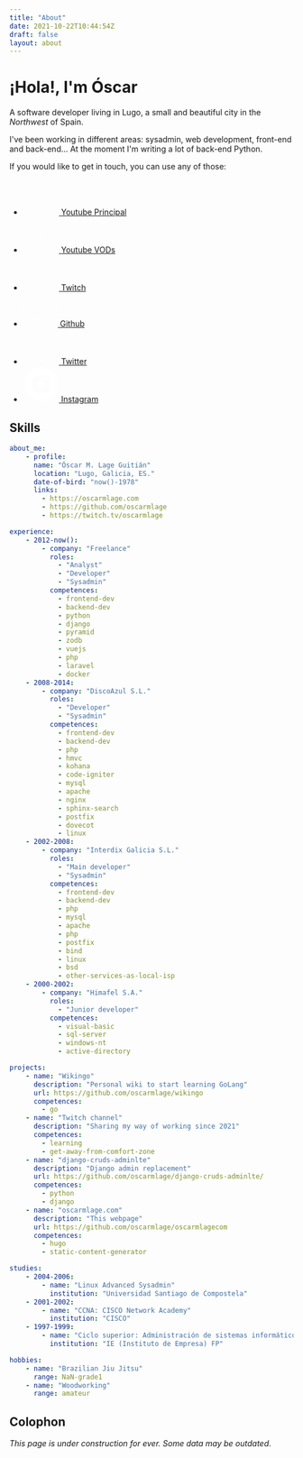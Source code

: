 ```yaml
---
title: "About"
date: 2021-10-22T10:44:54Z
draft: false
layout: about
---
```


# ¡Hola!, I'm Óscar

A software developer living in Lugo, a small and beautiful city in the *Northwest* of Spain.

I've been working in different areas: sysadmin, web development, front-end and back-end... At the moment I'm writing a lot of back-end Python.

If you would like to get in touch, you can use any of those:

 <div class="social">
    <ul>
        <li>
            <a href="https://www.youtube.com/c/oscarmlage">
                <svg width="64" height="64" viewBox="0 0 64 64" fill="none" xmlns="http://www.w3.org/2000/svg">
                    <mask id="path-1-inside-1_1281_6" fill="white"></mask>
                    <path fill-rule="evenodd" clip-rule="evenodd" d="M32 2C15.4315 2 2 15.4315 2 32C2 48.5685 15.4315 62 32 62C48.5685 62 62 48.5685 62 32C62 15.4315 48.5685 2 32 2ZM44.502 21.6867C45.8789 22.0645 46.9633 23.1778 47.3313 24.5915C48 27.1538 48 32.5 48 32.5C48 32.5 48 37.846 47.3313 40.4085C46.9633 41.8222 45.8789 42.9355 44.502 43.3135C42.0067 44 32 44 32 44C32 44 21.9933 44 19.4978 43.3135C18.1209 42.9355 17.0365 41.8222 16.6685 40.4085C16 37.846 16 32.5 16 32.5C16 32.5 16 27.1538 16.6685 24.5915C17.0365 23.1778 18.1209 22.0645 19.4978 21.6867C21.9933 21 32 21 32 21C32 21 42.0067 21 44.502 21.6867Z"/>
                    <path d="M47.3313 24.5915L46.3635 24.8434L46.3637 24.8441L47.3313 24.5915ZM44.502 21.6867L44.2367 22.6508L44.2374 22.651L44.502 21.6867ZM47.3313 40.4085L46.3637 40.156L46.3635 40.1566L47.3313 40.4085ZM44.502 43.3135L44.2373 42.3492L44.2367 42.3493L44.502 43.3135ZM19.4978 43.3135L19.7631 42.3493L19.7626 42.3492L19.4978 43.3135ZM16.6685 40.4085L17.6363 40.1566L17.6362 40.156L16.6685 40.4085ZM16.6685 24.5915L17.6362 24.844L17.6363 24.8434L16.6685 24.5915ZM19.4978 21.6867L19.7624 22.651L19.7631 22.6508L19.4978 21.6867ZM3 32C3 15.9837 15.9837 3 32 3V1C14.8792 1 1 14.8792 1 32H3ZM32 61C15.9837 61 3 48.0163 3 32H1C1 49.1208 14.8792 63 32 63V61ZM61 32C61 48.0163 48.0163 61 32 61V63C49.1208 63 63 49.1208 63 32H61ZM32 3C48.0163 3 61 15.9837 61 32H63C63 14.8792 49.1208 1 32 1V3ZM48.299 24.3396C47.8435 22.5896 46.4982 21.1975 44.7666 20.7223L44.2374 22.651C45.2596 22.9315 46.083 23.7659 46.3635 24.8434L48.299 24.3396ZM48 32.5C49 32.5 49 32.4999 49 32.4998C49 32.4998 49 32.4996 49 32.4995C49 32.4993 49 32.4989 49 32.4985C49 32.4977 49 32.4966 49 32.4951C49 32.4922 49 32.488 49 32.4826C49 32.4717 48.9999 32.4558 48.9998 32.4352C48.9997 32.394 48.9993 32.3338 48.9987 32.2566C48.9973 32.1023 48.9947 31.8799 48.9894 31.6053C48.9788 31.0566 48.9576 30.2976 48.9151 29.4562C48.8317 27.8029 48.6622 25.7312 48.2989 24.339L46.3637 24.8441C46.6691 26.0141 46.8339 27.8967 46.9177 29.557C46.9588 30.3725 46.9794 31.1101 46.9897 31.6439C46.9949 31.9106 46.9975 32.1259 46.9987 32.2739C46.9994 32.3479 46.9997 32.4051 46.9998 32.4434C46.9999 32.4626 47 32.4771 47 32.4866C47 32.4913 47 32.4949 47 32.4971C47 32.4982 47 32.499 47 32.4995C47 32.4998 47 32.4999 47 32.5C47 32.5 47 32.5 47 32.5001C47 32.5 47 32.5 48 32.5ZM48.2989 40.661C48.6622 39.2687 48.8317 37.1971 48.9151 35.5437C48.9576 34.7024 48.9788 33.9433 48.9894 33.3947C48.9947 33.1201 48.9973 32.8977 48.9987 32.7434C48.9993 32.6662 48.9997 32.606 48.9998 32.5648C48.9999 32.5442 49 32.5283 49 32.5174C49 32.512 49 32.5078 49 32.5049C49 32.5034 49 32.5023 49 32.5015C49 32.5011 49 32.5007 49 32.5005C49 32.5004 49 32.5002 49 32.5002C49 32.5001 49 32.5 48 32.5C47 32.5 47 32.5 47 32.4999C47 32.5 47 32.5 47 32.5C47 32.5001 47 32.5002 47 32.5005C47 32.501 47 32.5018 47 32.5029C47 32.5051 47 32.5087 47 32.5134C47 32.5229 46.9999 32.5374 46.9998 32.5566C46.9997 32.5949 46.9994 32.6521 46.9987 32.7261C46.9975 32.8741 46.9949 33.0894 46.9897 33.3561C46.9794 33.8898 46.9588 34.6274 46.9177 35.4429C46.8339 37.1032 46.6691 38.9858 46.3637 40.156L48.2989 40.661ZM44.7667 44.2778C46.4982 43.8025 47.8435 42.4104 48.299 40.6604L46.3635 40.1566C46.0831 41.2341 45.2596 42.0685 44.2373 42.3492L44.7667 44.2778ZM32 44C32 45 32.0001 45 32.0002 45C32.0003 45 32.0004 45 32.0006 45C32.0009 45 32.0014 45 32.0021 45C32.0034 45 32.0053 45 32.0078 45C32.0128 45 32.0202 45 32.0299 45C32.0493 45 32.0779 44.9999 32.1153 44.9998C32.19 44.9997 32.2995 44.9993 32.4397 44.9986C32.7199 44.9973 33.1226 44.9946 33.6135 44.9892C34.5949 44.9784 35.9305 44.9569 37.3458 44.9137C38.7594 44.8706 40.2606 44.8057 41.5706 44.7076C42.8518 44.6116 44.0371 44.4786 44.7673 44.2777L44.2367 42.3493C43.7192 42.4917 42.718 42.6161 41.4212 42.7132C40.1531 42.8082 38.6848 42.872 37.2848 42.9147C35.8864 42.9573 34.5645 42.9787 33.5916 42.9893C33.1053 42.9947 32.7068 42.9973 32.43 42.9987C32.2917 42.9993 32.1838 42.9997 32.1107 42.9998C32.0742 42.9999 32.0463 43 32.0277 43C32.0184 43 32.0114 43 32.0067 43C32.0044 43 32.0027 43 32.0016 43C32.001 43 32.0006 43 32.0003 43C32.0002 43 32.0001 43 32 43C32 43 32 43 32 44ZM19.2326 44.2777C19.9628 44.4786 21.1481 44.6116 22.4294 44.7076C23.7394 44.8057 25.2406 44.8706 26.6542 44.9137C28.0695 44.9569 29.4051 44.9784 30.3865 44.9892C30.8774 44.9946 31.2801 44.9973 31.5603 44.9986C31.7005 44.9993 31.81 44.9997 31.8847 44.9998C31.9221 44.9999 31.9507 45 31.9701 45C31.9798 45 31.9872 45 31.9922 45C31.9947 45 31.9966 45 31.9979 45C31.9986 45 31.9991 45 31.9994 45C31.9996 45 31.9997 45 31.9998 45C31.9999 45 32 45 32 44C32 43 32 43 32 43C31.9999 43 31.9998 43 31.9997 43C31.9994 43 31.999 43 31.9984 43C31.9973 43 31.9956 43 31.9933 43C31.9886 43 31.9816 43 31.9723 43C31.9537 43 31.9258 42.9999 31.8893 42.9998C31.8162 42.9997 31.7083 42.9993 31.57 42.9987C31.2932 42.9973 30.8947 42.9947 30.4084 42.9893C29.4355 42.9787 28.1136 42.9573 26.7152 42.9147C25.3152 42.872 23.8468 42.8082 22.5787 42.7132C21.2819 42.6161 20.2806 42.4917 19.7631 42.3493L19.2326 44.2777ZM15.7008 40.6604C16.1563 42.4104 17.5016 43.8025 19.2331 44.2778L19.7626 42.3492C18.7402 42.0685 17.9168 41.2341 17.6363 40.1566L15.7008 40.6604ZM16 32.5C15 32.5 15 32.5001 15 32.5002C15 32.5002 15 32.5004 15 32.5005C15 32.5007 15 32.5011 15 32.5015C15 32.5023 15 32.5034 15 32.5049C15 32.5078 15 32.512 15 32.5174C15 32.5283 15.0001 32.5442 15.0002 32.5648C15.0003 32.606 15.0007 32.6662 15.0013 32.7434C15.0027 32.8977 15.0053 33.1201 15.0106 33.3947C15.0212 33.9433 15.0424 34.7024 15.0848 35.5437C15.1682 37.197 15.3377 39.2687 15.7009 40.6609L17.6362 40.156C17.3309 38.9858 17.166 37.1032 17.0823 35.4429C17.0412 34.6274 17.0206 33.8898 17.0103 33.3561C17.0051 33.0894 17.0025 32.8741 17.0013 32.7261C17.0006 32.6521 17.0003 32.5949 17.0002 32.5566C17.0001 32.5374 17 32.5229 17 32.5134C17 32.5087 17 32.5051 17 32.5029C17 32.5018 17 32.501 17 32.5005C17 32.5002 17 32.5001 17 32.5C17 32.5 17 32.5 17 32.4999C17 32.5 17 32.5 16 32.5ZM15.7009 24.3391C15.3377 25.7312 15.1682 27.8029 15.0848 29.4562C15.0424 30.2976 15.0212 31.0566 15.0106 31.6053C15.0053 31.8799 15.0027 32.1023 15.0013 32.2566C15.0007 32.3338 15.0003 32.394 15.0002 32.4352C15.0001 32.4558 15 32.4717 15 32.4826C15 32.488 15 32.4922 15 32.4951C15 32.4966 15 32.4977 15 32.4985C15 32.4989 15 32.4993 15 32.4995C15 32.4996 15 32.4998 15 32.4998C15 32.4999 15 32.5 16 32.5C17 32.5 17 32.5 17 32.5001C17 32.5 17 32.5 17 32.5C17 32.4999 17 32.4998 17 32.4995C17 32.499 17 32.4982 17 32.4971C17 32.4949 17 32.4913 17 32.4866C17 32.4771 17.0001 32.4626 17.0002 32.4434C17.0003 32.4051 17.0006 32.3479 17.0013 32.2739C17.0025 32.1259 17.0051 31.9106 17.0103 31.6439C17.0206 31.1101 17.0412 30.3725 17.0823 29.557C17.166 27.8967 17.3309 26.0141 17.6362 24.844L15.7009 24.3391ZM19.2332 20.7223C17.5016 21.1975 16.1563 22.5896 15.7008 24.3396L17.6363 24.8434C17.9168 23.7659 18.7402 22.9315 19.7624 22.651L19.2332 20.7223ZM32 21C32 20 31.9999 20 31.9998 20C31.9997 20 31.9996 20 31.9994 20C31.9991 20 31.9986 20 31.9979 20C31.9966 20 31.9947 20 31.9922 20C31.9872 20 31.9798 20 31.9701 20C31.9507 20 31.9221 20.0001 31.8847 20.0002C31.81 20.0003 31.7005 20.0007 31.5603 20.0014C31.2801 20.0027 30.8774 20.0054 30.3865 20.0108C29.4051 20.0216 28.0695 20.0431 26.6542 20.0863C25.2406 20.1294 23.7394 20.1943 22.4294 20.2925C21.1481 20.3885 19.9627 20.5216 19.2325 20.7225L19.7631 22.6508C20.2806 22.5084 21.2819 22.384 22.5788 22.2869C23.8469 22.1919 25.3152 22.1281 26.7152 22.0854C28.1136 22.0427 29.4355 22.0214 30.4084 22.0107C30.8947 22.0053 31.2932 22.0027 31.57 22.0013C31.7083 22.0007 31.8162 22.0003 31.8893 22.0002C31.9258 22.0001 31.9537 22 31.9723 22C31.9816 22 31.9886 22 31.9933 22C31.9956 22 31.9973 22 31.9984 22C31.999 22 31.9994 22 31.9997 22C31.9998 22 31.9999 22 32 22C32 22 32 22 32 21ZM44.7673 20.7225C44.0372 20.5216 42.8518 20.3885 41.5706 20.2925C40.2606 20.1943 38.7594 20.1294 37.3458 20.0863C35.9305 20.0431 34.5949 20.0216 33.6135 20.0108C33.1226 20.0054 32.7199 20.0027 32.4397 20.0014C32.2995 20.0007 32.19 20.0003 32.1153 20.0002C32.0779 20.0001 32.0493 20 32.0299 20C32.0202 20 32.0128 20 32.0078 20C32.0053 20 32.0034 20 32.0021 20C32.0014 20 32.0009 20 32.0006 20C32.0004 20 32.0003 20 32.0002 20C32.0001 20 32 20 32 21C32 22 32 22 32 22C32.0001 22 32.0002 22 32.0003 22C32.0006 22 32.001 22 32.0016 22C32.0027 22 32.0044 22 32.0067 22C32.0114 22 32.0184 22 32.0277 22C32.0463 22 32.0742 22.0001 32.1107 22.0002C32.1838 22.0003 32.2917 22.0007 32.43 22.0013C32.7068 22.0027 33.1053 22.0053 33.5916 22.0107C34.5645 22.0214 35.8864 22.0427 37.2848 22.0854C38.6848 22.1281 40.1531 22.1919 41.4212 22.2869C42.718 22.384 43.7192 22.5084 44.2367 22.6508L44.7673 20.7225Z" fill="white" mask="url(#path-1-inside-1_1281_6)"/>
                    <path d="M36.0566 33.0002L29.5 37.0979V28.9021L36.0566 33.0002Z" stroke="white"/>
                </svg>
                <span>Youtube Principal</span>
            </a>
        </li>
        <li>
            <a href="https://www.youtube.com/channel/UCXOWqIc9Qh8nEBoxBVNnjyQ">
                <svg width="64" height="64" viewBox="0 0 64 64" fill="none" xmlns="http://www.w3.org/2000/svg">
                    <mask id="path-1-inside-1_1281_6" fill="white"></mask>
                    <path fill-rule="evenodd" clip-rule="evenodd" d="M32 2C15.4315 2 2 15.4315 2 32C2 48.5685 15.4315 62 32 62C48.5685 62 62 48.5685 62 32C62 15.4315 48.5685 2 32 2ZM44.502 21.6867C45.8789 22.0645 46.9633 23.1778 47.3313 24.5915C48 27.1538 48 32.5 48 32.5C48 32.5 48 37.846 47.3313 40.4085C46.9633 41.8222 45.8789 42.9355 44.502 43.3135C42.0067 44 32 44 32 44C32 44 21.9933 44 19.4978 43.3135C18.1209 42.9355 17.0365 41.8222 16.6685 40.4085C16 37.846 16 32.5 16 32.5C16 32.5 16 27.1538 16.6685 24.5915C17.0365 23.1778 18.1209 22.0645 19.4978 21.6867C21.9933 21 32 21 32 21C32 21 42.0067 21 44.502 21.6867Z"/>
                    <path d="M47.3313 24.5915L46.3635 24.8434L46.3637 24.8441L47.3313 24.5915ZM44.502 21.6867L44.2367 22.6508L44.2374 22.651L44.502 21.6867ZM47.3313 40.4085L46.3637 40.156L46.3635 40.1566L47.3313 40.4085ZM44.502 43.3135L44.2373 42.3492L44.2367 42.3493L44.502 43.3135ZM19.4978 43.3135L19.7631 42.3493L19.7626 42.3492L19.4978 43.3135ZM16.6685 40.4085L17.6363 40.1566L17.6362 40.156L16.6685 40.4085ZM16.6685 24.5915L17.6362 24.844L17.6363 24.8434L16.6685 24.5915ZM19.4978 21.6867L19.7624 22.651L19.7631 22.6508L19.4978 21.6867ZM3 32C3 15.9837 15.9837 3 32 3V1C14.8792 1 1 14.8792 1 32H3ZM32 61C15.9837 61 3 48.0163 3 32H1C1 49.1208 14.8792 63 32 63V61ZM61 32C61 48.0163 48.0163 61 32 61V63C49.1208 63 63 49.1208 63 32H61ZM32 3C48.0163 3 61 15.9837 61 32H63C63 14.8792 49.1208 1 32 1V3ZM48.299 24.3396C47.8435 22.5896 46.4982 21.1975 44.7666 20.7223L44.2374 22.651C45.2596 22.9315 46.083 23.7659 46.3635 24.8434L48.299 24.3396ZM48 32.5C49 32.5 49 32.4999 49 32.4998C49 32.4998 49 32.4996 49 32.4995C49 32.4993 49 32.4989 49 32.4985C49 32.4977 49 32.4966 49 32.4951C49 32.4922 49 32.488 49 32.4826C49 32.4717 48.9999 32.4558 48.9998 32.4352C48.9997 32.394 48.9993 32.3338 48.9987 32.2566C48.9973 32.1023 48.9947 31.8799 48.9894 31.6053C48.9788 31.0566 48.9576 30.2976 48.9151 29.4562C48.8317 27.8029 48.6622 25.7312 48.2989 24.339L46.3637 24.8441C46.6691 26.0141 46.8339 27.8967 46.9177 29.557C46.9588 30.3725 46.9794 31.1101 46.9897 31.6439C46.9949 31.9106 46.9975 32.1259 46.9987 32.2739C46.9994 32.3479 46.9997 32.4051 46.9998 32.4434C46.9999 32.4626 47 32.4771 47 32.4866C47 32.4913 47 32.4949 47 32.4971C47 32.4982 47 32.499 47 32.4995C47 32.4998 47 32.4999 47 32.5C47 32.5 47 32.5 47 32.5001C47 32.5 47 32.5 48 32.5ZM48.2989 40.661C48.6622 39.2687 48.8317 37.1971 48.9151 35.5437C48.9576 34.7024 48.9788 33.9433 48.9894 33.3947C48.9947 33.1201 48.9973 32.8977 48.9987 32.7434C48.9993 32.6662 48.9997 32.606 48.9998 32.5648C48.9999 32.5442 49 32.5283 49 32.5174C49 32.512 49 32.5078 49 32.5049C49 32.5034 49 32.5023 49 32.5015C49 32.5011 49 32.5007 49 32.5005C49 32.5004 49 32.5002 49 32.5002C49 32.5001 49 32.5 48 32.5C47 32.5 47 32.5 47 32.4999C47 32.5 47 32.5 47 32.5C47 32.5001 47 32.5002 47 32.5005C47 32.501 47 32.5018 47 32.5029C47 32.5051 47 32.5087 47 32.5134C47 32.5229 46.9999 32.5374 46.9998 32.5566C46.9997 32.5949 46.9994 32.6521 46.9987 32.7261C46.9975 32.8741 46.9949 33.0894 46.9897 33.3561C46.9794 33.8898 46.9588 34.6274 46.9177 35.4429C46.8339 37.1032 46.6691 38.9858 46.3637 40.156L48.2989 40.661ZM44.7667 44.2778C46.4982 43.8025 47.8435 42.4104 48.299 40.6604L46.3635 40.1566C46.0831 41.2341 45.2596 42.0685 44.2373 42.3492L44.7667 44.2778ZM32 44C32 45 32.0001 45 32.0002 45C32.0003 45 32.0004 45 32.0006 45C32.0009 45 32.0014 45 32.0021 45C32.0034 45 32.0053 45 32.0078 45C32.0128 45 32.0202 45 32.0299 45C32.0493 45 32.0779 44.9999 32.1153 44.9998C32.19 44.9997 32.2995 44.9993 32.4397 44.9986C32.7199 44.9973 33.1226 44.9946 33.6135 44.9892C34.5949 44.9784 35.9305 44.9569 37.3458 44.9137C38.7594 44.8706 40.2606 44.8057 41.5706 44.7076C42.8518 44.6116 44.0371 44.4786 44.7673 44.2777L44.2367 42.3493C43.7192 42.4917 42.718 42.6161 41.4212 42.7132C40.1531 42.8082 38.6848 42.872 37.2848 42.9147C35.8864 42.9573 34.5645 42.9787 33.5916 42.9893C33.1053 42.9947 32.7068 42.9973 32.43 42.9987C32.2917 42.9993 32.1838 42.9997 32.1107 42.9998C32.0742 42.9999 32.0463 43 32.0277 43C32.0184 43 32.0114 43 32.0067 43C32.0044 43 32.0027 43 32.0016 43C32.001 43 32.0006 43 32.0003 43C32.0002 43 32.0001 43 32 43C32 43 32 43 32 44ZM19.2326 44.2777C19.9628 44.4786 21.1481 44.6116 22.4294 44.7076C23.7394 44.8057 25.2406 44.8706 26.6542 44.9137C28.0695 44.9569 29.4051 44.9784 30.3865 44.9892C30.8774 44.9946 31.2801 44.9973 31.5603 44.9986C31.7005 44.9993 31.81 44.9997 31.8847 44.9998C31.9221 44.9999 31.9507 45 31.9701 45C31.9798 45 31.9872 45 31.9922 45C31.9947 45 31.9966 45 31.9979 45C31.9986 45 31.9991 45 31.9994 45C31.9996 45 31.9997 45 31.9998 45C31.9999 45 32 45 32 44C32 43 32 43 32 43C31.9999 43 31.9998 43 31.9997 43C31.9994 43 31.999 43 31.9984 43C31.9973 43 31.9956 43 31.9933 43C31.9886 43 31.9816 43 31.9723 43C31.9537 43 31.9258 42.9999 31.8893 42.9998C31.8162 42.9997 31.7083 42.9993 31.57 42.9987C31.2932 42.9973 30.8947 42.9947 30.4084 42.9893C29.4355 42.9787 28.1136 42.9573 26.7152 42.9147C25.3152 42.872 23.8468 42.8082 22.5787 42.7132C21.2819 42.6161 20.2806 42.4917 19.7631 42.3493L19.2326 44.2777ZM15.7008 40.6604C16.1563 42.4104 17.5016 43.8025 19.2331 44.2778L19.7626 42.3492C18.7402 42.0685 17.9168 41.2341 17.6363 40.1566L15.7008 40.6604ZM16 32.5C15 32.5 15 32.5001 15 32.5002C15 32.5002 15 32.5004 15 32.5005C15 32.5007 15 32.5011 15 32.5015C15 32.5023 15 32.5034 15 32.5049C15 32.5078 15 32.512 15 32.5174C15 32.5283 15.0001 32.5442 15.0002 32.5648C15.0003 32.606 15.0007 32.6662 15.0013 32.7434C15.0027 32.8977 15.0053 33.1201 15.0106 33.3947C15.0212 33.9433 15.0424 34.7024 15.0848 35.5437C15.1682 37.197 15.3377 39.2687 15.7009 40.6609L17.6362 40.156C17.3309 38.9858 17.166 37.1032 17.0823 35.4429C17.0412 34.6274 17.0206 33.8898 17.0103 33.3561C17.0051 33.0894 17.0025 32.8741 17.0013 32.7261C17.0006 32.6521 17.0003 32.5949 17.0002 32.5566C17.0001 32.5374 17 32.5229 17 32.5134C17 32.5087 17 32.5051 17 32.5029C17 32.5018 17 32.501 17 32.5005C17 32.5002 17 32.5001 17 32.5C17 32.5 17 32.5 17 32.4999C17 32.5 17 32.5 16 32.5ZM15.7009 24.3391C15.3377 25.7312 15.1682 27.8029 15.0848 29.4562C15.0424 30.2976 15.0212 31.0566 15.0106 31.6053C15.0053 31.8799 15.0027 32.1023 15.0013 32.2566C15.0007 32.3338 15.0003 32.394 15.0002 32.4352C15.0001 32.4558 15 32.4717 15 32.4826C15 32.488 15 32.4922 15 32.4951C15 32.4966 15 32.4977 15 32.4985C15 32.4989 15 32.4993 15 32.4995C15 32.4996 15 32.4998 15 32.4998C15 32.4999 15 32.5 16 32.5C17 32.5 17 32.5 17 32.5001C17 32.5 17 32.5 17 32.5C17 32.4999 17 32.4998 17 32.4995C17 32.499 17 32.4982 17 32.4971C17 32.4949 17 32.4913 17 32.4866C17 32.4771 17.0001 32.4626 17.0002 32.4434C17.0003 32.4051 17.0006 32.3479 17.0013 32.2739C17.0025 32.1259 17.0051 31.9106 17.0103 31.6439C17.0206 31.1101 17.0412 30.3725 17.0823 29.557C17.166 27.8967 17.3309 26.0141 17.6362 24.844L15.7009 24.3391ZM19.2332 20.7223C17.5016 21.1975 16.1563 22.5896 15.7008 24.3396L17.6363 24.8434C17.9168 23.7659 18.7402 22.9315 19.7624 22.651L19.2332 20.7223ZM32 21C32 20 31.9999 20 31.9998 20C31.9997 20 31.9996 20 31.9994 20C31.9991 20 31.9986 20 31.9979 20C31.9966 20 31.9947 20 31.9922 20C31.9872 20 31.9798 20 31.9701 20C31.9507 20 31.9221 20.0001 31.8847 20.0002C31.81 20.0003 31.7005 20.0007 31.5603 20.0014C31.2801 20.0027 30.8774 20.0054 30.3865 20.0108C29.4051 20.0216 28.0695 20.0431 26.6542 20.0863C25.2406 20.1294 23.7394 20.1943 22.4294 20.2925C21.1481 20.3885 19.9627 20.5216 19.2325 20.7225L19.7631 22.6508C20.2806 22.5084 21.2819 22.384 22.5788 22.2869C23.8469 22.1919 25.3152 22.1281 26.7152 22.0854C28.1136 22.0427 29.4355 22.0214 30.4084 22.0107C30.8947 22.0053 31.2932 22.0027 31.57 22.0013C31.7083 22.0007 31.8162 22.0003 31.8893 22.0002C31.9258 22.0001 31.9537 22 31.9723 22C31.9816 22 31.9886 22 31.9933 22C31.9956 22 31.9973 22 31.9984 22C31.999 22 31.9994 22 31.9997 22C31.9998 22 31.9999 22 32 22C32 22 32 22 32 21ZM44.7673 20.7225C44.0372 20.5216 42.8518 20.3885 41.5706 20.2925C40.2606 20.1943 38.7594 20.1294 37.3458 20.0863C35.9305 20.0431 34.5949 20.0216 33.6135 20.0108C33.1226 20.0054 32.7199 20.0027 32.4397 20.0014C32.2995 20.0007 32.19 20.0003 32.1153 20.0002C32.0779 20.0001 32.0493 20 32.0299 20C32.0202 20 32.0128 20 32.0078 20C32.0053 20 32.0034 20 32.0021 20C32.0014 20 32.0009 20 32.0006 20C32.0004 20 32.0003 20 32.0002 20C32.0001 20 32 20 32 21C32 22 32 22 32 22C32.0001 22 32.0002 22 32.0003 22C32.0006 22 32.001 22 32.0016 22C32.0027 22 32.0044 22 32.0067 22C32.0114 22 32.0184 22 32.0277 22C32.0463 22 32.0742 22.0001 32.1107 22.0002C32.1838 22.0003 32.2917 22.0007 32.43 22.0013C32.7068 22.0027 33.1053 22.0053 33.5916 22.0107C34.5645 22.0214 35.8864 22.0427 37.2848 22.0854C38.6848 22.1281 40.1531 22.1919 41.4212 22.2869C42.718 22.384 43.7192 22.5084 44.2367 22.6508L44.7673 20.7225Z" fill="white" mask="url(#path-1-inside-1_1281_6)"/>
                    <path d="M36.0566 33.0002L29.5 37.0979V28.9021L36.0566 33.0002Z" stroke="white"/>
                </svg>
                <span>Youtube VODs</span>
            </a>
        </li>
        <li>
            <a href="https://twitch.tv/oscarmlage">
                <svg width="64" height="64" viewBox="0 0 64 64" fill="none" xmlns="http://www.w3.org/2000/svg">
                    <mask id="path-1-inside-1_1284_31" fill="white"></mask>
                    <path fill-rule="evenodd" clip-rule="evenodd" d="M62 32C62 48.5685 48.5685 62 32 62C15.4315 62 2 48.5685 2 32C2 15.4315 15.4315 2 32 2C48.5685 2 62 15.4315 62 32ZM15.0661 22.261L17.4139 16H49.4939V37.9147L40.1032 47.302H33.0616L28.3685 52H23.6707V47.302H15.0661V22.261Z"/>
                    <path d="M17.4139 16V15H16.7209L16.4776 15.6489L17.4139 16ZM15.0661 22.261L14.1298 21.9099L14.0661 22.0797V22.261H15.0661ZM49.4939 16H50.4939V15H49.4939V16ZM49.4939 37.9147L50.2009 38.6219L50.4939 38.329V37.9147H49.4939ZM40.1032 47.302V48.302H40.5173L40.8102 48.0093L40.1032 47.302ZM33.0616 47.302V46.302H32.6471L32.3541 46.5953L33.0616 47.302ZM28.3685 52V53H28.783L29.076 52.7068L28.3685 52ZM23.6707 52H22.6707V53H23.6707V52ZM23.6707 47.302H24.6707V46.302H23.6707V47.302ZM15.0661 47.302H14.0661V48.302H15.0661V47.302ZM32 63C49.1208 63 63 49.1208 63 32H61C61 48.0163 48.0163 61 32 61V63ZM1 32C1 49.1208 14.8792 63 32 63V61C15.9837 61 3 48.0163 3 32H1ZM32 1C14.8792 1 1 14.8792 1 32H3C3 15.9837 15.9837 3 32 3V1ZM63 32C63 14.8792 49.1208 1 32 1V3C48.0163 3 61 15.9837 61 32H63ZM16.4776 15.6489L14.1298 21.9099L16.0025 22.6121L18.3503 16.3511L16.4776 15.6489ZM49.4939 15H17.4139V17H49.4939V15ZM50.4939 37.9147V16H48.4939V37.9147H50.4939ZM40.8102 48.0093L50.2009 38.6219L48.7869 37.2074L39.3962 46.5948L40.8102 48.0093ZM33.0616 48.302H40.1032V46.302H33.0616V48.302ZM29.076 52.7068L33.7691 48.0088L32.3541 46.5953L27.661 51.2933L29.076 52.7068ZM23.6707 53H28.3685V51H23.6707V53ZM22.6707 47.302V52H24.6707V47.302H22.6707ZM15.0661 48.302H23.6707V46.302H15.0661V48.302ZM14.0661 22.261V47.302H16.0661V22.261H14.0661Z" fill="white" mask="url(#path-1-inside-1_1284_31)"/>
                    <mask id="path-3-inside-2_1284_31" fill="white"></mask>
                    <path fill-rule="evenodd" clip-rule="evenodd" d="M20.5417 19.1285H46.3645V36.3463L40.8858 41.8253H32.2799L27.5881 46.5169V41.8253H20.5417V19.1285ZM29.1498 34.7831H32.2799V25.3929H29.1498V34.7831ZM40.8858 34.7831H37.7563V25.3929H40.8858V34.7831Z"/>
                    <path d="M46.3645 19.1285H47.3645V18.1285H46.3645V19.1285ZM20.5417 19.1285V18.1285H19.5417V19.1285H20.5417ZM46.3645 36.3463L47.0717 37.0533L47.3645 36.7605V36.3463H46.3645ZM40.8858 41.8253V42.8253H41.3001L41.593 42.5324L40.8858 41.8253ZM32.2799 41.8253V40.8253H31.8657L31.5728 41.1182L32.2799 41.8253ZM27.5881 46.5169H26.5881V48.931L28.2952 47.224L27.5881 46.5169ZM27.5881 41.8253H28.5881V40.8253H27.5881V41.8253ZM20.5417 41.8253H19.5417V42.8253H20.5417V41.8253ZM32.2799 34.7831V35.7831H33.2799V34.7831H32.2799ZM29.1498 34.7831H28.1498V35.7831H29.1498V34.7831ZM32.2799 25.3929H33.2799V24.3929H32.2799V25.3929ZM29.1498 25.3929V24.3929H28.1498V25.3929H29.1498ZM37.7563 34.7831H36.7563V35.7831H37.7563V34.7831ZM40.8858 34.7831V35.7831H41.8858V34.7831H40.8858ZM37.7563 25.3929V24.3929H36.7563V25.3929H37.7563ZM40.8858 25.3929H41.8858V24.3929H40.8858V25.3929ZM46.3645 18.1285H20.5417V20.1285H46.3645V18.1285ZM47.3645 36.3463V19.1285H45.3645V36.3463H47.3645ZM41.593 42.5324L47.0717 37.0533L45.6574 35.6392L40.1787 41.1183L41.593 42.5324ZM32.2799 42.8253H40.8858V40.8253H32.2799V42.8253ZM28.2952 47.224L32.987 42.5325L31.5728 41.1182L26.8811 45.8097L28.2952 47.224ZM26.5881 41.8253V46.5169H28.5881V41.8253H26.5881ZM20.5417 42.8253H27.5881V40.8253H20.5417V42.8253ZM19.5417 19.1285V41.8253H21.5417V19.1285H19.5417ZM32.2799 33.7831H29.1498V35.7831H32.2799V33.7831ZM31.2799 25.3929V34.7831H33.2799V25.3929H31.2799ZM29.1498 26.3929H32.2799V24.3929H29.1498V26.3929ZM30.1498 34.7831V25.3929H28.1498V34.7831H30.1498ZM37.7563 35.7831H40.8858V33.7831H37.7563V35.7831ZM36.7563 25.3929V34.7831H38.7563V25.3929H36.7563ZM40.8858 24.3929H37.7563V26.3929H40.8858V24.3929ZM41.8858 34.7831V25.3929H39.8858V34.7831H41.8858Z" fill="white" mask="url(#path-3-inside-2_1284_31)"/>
                </svg>
                <span>Twitch</span>
            </a>
        </li>
        <li>
            <a href="https://github.com/oscarmlage">
                <svg width="62" height="61" viewBox="0 0 62 61" fill="none" xmlns="http://www.w3.org/2000/svg">
                    <path d="M31.0541 1.22119C14.5184 1.22119 1.10962 14.6288 1.10962 31.1693C1.10962 44.4014 9.68962 55.6274 21.5875 59.5874C23.084 59.8646 23.6334 58.9377 23.6334 58.1467C23.6334 57.4326 23.6057 55.0734 23.5928 52.5709C15.2622 54.3826 13.5043 49.0374 13.5043 49.0374C12.1422 45.5757 10.1795 44.6553 10.1795 44.6553C7.46268 42.7965 10.3843 42.8347 10.3843 42.8347C13.3913 43.0455 14.9746 45.9209 14.9746 45.9209C17.6453 50.4994 21.9797 49.1757 23.6885 48.4105C23.9572 46.4754 24.7333 45.1532 25.5896 44.4058C18.9385 43.6485 11.9468 41.0806 11.9468 29.6051C11.9468 26.3354 13.1166 23.6638 15.0321 21.5665C14.7212 20.8117 13.6962 17.7661 15.3222 13.6409C15.3222 13.6409 17.8367 12.836 23.559 16.7108C25.9476 16.0472 28.5093 15.7144 31.0541 15.703C33.5989 15.7144 36.1625 16.0472 38.5556 16.7108C44.2709 12.836 46.782 13.6409 46.782 13.6409C48.4119 17.7661 47.3865 20.8117 47.0756 21.5665C48.9956 23.6638 50.1574 26.3354 50.1574 29.6051C50.1574 41.1078 43.1523 43.6406 36.4843 44.382C37.5584 45.3114 38.5154 47.134 38.5154 49.9281C38.5154 53.9347 38.4807 57.1598 38.4807 58.1467C38.4807 58.9437 39.0197 59.8775 40.5376 59.5834C52.429 55.6189 60.9981 44.3969 60.9981 31.1693C60.9981 14.6288 47.5913 1.22119 31.0541 1.22119" stroke="white"/>
                    <path d="M12.4511 44.2203C12.3852 44.3696 12.1511 44.4137 11.9379 44.3116C11.7207 44.2139 11.5987 44.011 11.6691 43.8618C11.7336 43.7085 11.9681 43.6664 12.1848 43.768C12.4025 43.8662 12.5265 44.071 12.4511 44.2203" stroke="white"/>
                    <path d="M13.664 45.5733C13.5212 45.7057 13.242 45.6442 13.0526 45.4349C12.8567 45.2261 12.82 44.9469 12.9648 44.8125C13.1121 44.6801 13.3828 44.7421 13.5792 44.9509C13.7751 45.1621 13.8132 45.4394 13.664 45.5733" stroke="white"/>
                    <path d="M14.8446 47.2981C14.6611 47.4256 14.3611 47.306 14.1757 47.0397C13.9922 46.7734 13.9922 46.454 14.1797 46.3261C14.3656 46.1981 14.6611 46.3132 14.8491 46.5775C15.032 46.8478 15.032 47.1677 14.8446 47.2981" stroke="white"/>
                    <path d="M16.4622 48.9645C16.2981 49.1455 15.9485 49.0969 15.6926 48.8499C15.4308 48.6084 15.3579 48.2657 15.5225 48.0847C15.6886 47.9032 16.0402 47.9542 16.2981 48.1992C16.5579 48.4403 16.6372 48.7854 16.4622 48.9645" stroke="white"/>
                    <path d="M18.6935 49.932C18.6211 50.1666 18.2844 50.2732 17.9452 50.1735C17.6065 50.0709 17.3849 49.7961 17.4533 49.5591C17.5237 49.323 17.8619 49.2119 18.2036 49.3185C18.5418 49.4207 18.7639 49.6935 18.6935 49.932" stroke="white"/>
                    <path d="M21.1442 50.1115C21.1526 50.3585 20.865 50.5633 20.509 50.5673C20.151 50.5757 19.8614 50.3759 19.8574 50.1329C19.8574 49.8834 20.1386 49.6806 20.4966 49.6746C20.8526 49.6677 21.1442 49.866 21.1442 50.1115" stroke="white"/>
                    <path d="M23.4247 49.7232C23.4673 49.9643 23.2199 50.2117 22.8663 50.2772C22.5187 50.3412 22.1969 50.1924 22.1528 49.9533C22.1096 49.7064 22.3615 49.4589 22.7086 49.3949C23.0627 49.3334 23.3795 49.4782 23.4247 49.7232" stroke="white"/>
                </svg>
                <span>Github</span>
            </a>
        </li>
        <li>
            <a href="https://twitter.com/oscarmlage">
                <svg width="64" height="64" viewBox="0 0 64 64" fill="none" xmlns="http://www.w3.org/2000/svg">
                    <mask id="path-1-inside-1_1283_23" fill="white"></mask>
                    <path fill-rule="evenodd" clip-rule="evenodd" d="M32 2C15.4315 2 2 15.4315 2 32C2 48.5685 15.4315 62 32 62C48.5685 62 62 48.5685 62 32C62 15.4315 48.5685 2 32 2ZM31.1645 27.4224L31.1015 26.3844C30.9126 23.6939 32.5704 21.2364 35.1935 20.2831C36.1587 19.9441 37.7955 19.9017 38.8657 20.1983C39.2854 20.3255 40.0828 20.7492 40.6494 21.1305L41.6776 21.8296L42.8108 21.4694C43.4403 21.2788 44.2797 20.961 44.6574 20.7492C45.0141 20.5585 45.3289 20.4526 45.3289 20.5161C45.3289 20.8763 44.5525 22.105 43.902 22.7829C43.0206 23.7362 43.2724 23.821 45.0561 23.1854C46.1263 22.8253 46.1473 22.8253 45.9375 23.2278C45.8116 23.4397 45.161 24.1811 44.4686 24.8591C43.2934 26.0242 43.2305 26.1513 43.2305 27.1259C43.2305 28.63 42.517 31.7654 41.8035 33.4814C40.4815 36.7015 37.6486 40.0275 34.8157 41.7012C30.8287 44.0527 25.5197 44.6459 21.05 43.2689C19.5601 42.8028 17 41.6164 17 41.4046C17 41.341 17.7764 41.2563 18.7207 41.2351C20.6933 41.1927 22.6658 40.6419 24.3445 39.6674L25.4777 38.9895L24.1767 38.5446C22.33 37.909 20.6723 36.4473 20.2526 35.0702C20.1267 34.6254 20.1686 34.6042 21.3438 34.6042L22.5609 34.583L21.5326 34.0957C20.3155 33.4814 19.2034 32.4433 18.6578 31.384C18.2591 30.6214 17.7554 28.6935 17.9023 28.5452C17.9443 28.4817 18.385 28.6088 18.8886 28.7783C20.3365 29.3079 20.5254 29.1808 19.686 28.291C18.1122 26.681 17.6295 24.2871 18.385 22.0203L18.7417 21.0034L20.1267 22.3804C22.9596 25.1556 26.2961 26.8081 30.1152 27.2953L31.1645 27.4224Z"/>
                    <path d="M31.1015 26.3844L32.0997 26.3238L32.099 26.3144L31.1015 26.3844ZM31.1645 27.4224L31.0442 28.4152L32.2352 28.5595L32.1626 27.3619L31.1645 27.4224ZM35.1935 20.2831L34.8621 19.3395L34.8519 19.3432L35.1935 20.2831ZM38.8657 20.1983L39.1556 19.2413L39.1442 19.2378L39.1328 19.2347L38.8657 20.1983ZM40.6494 21.1305L41.2117 20.3035L41.2078 20.3009L40.6494 21.1305ZM41.6776 21.8296L41.1154 22.6566L41.5173 22.9298L41.9805 22.7826L41.6776 21.8296ZM42.8108 21.4694L42.5209 20.5123L42.5079 20.5164L42.8108 21.4694ZM44.6574 20.7492L44.186 19.8672L44.1771 19.872L44.1682 19.877L44.6574 20.7492ZM43.902 22.7829L43.1804 22.0905L43.174 22.0973L43.1677 22.1041L43.902 22.7829ZM45.0561 23.1854L44.7372 22.2377L44.7288 22.2405L44.7205 22.2434L45.0561 23.1854ZM45.9375 23.2278L46.7971 23.7387L46.8113 23.7148L46.8242 23.6901L45.9375 23.2278ZM44.4686 24.8591L43.769 24.1445L43.7645 24.1489L44.4686 24.8591ZM41.8035 33.4814L40.8802 33.0974L40.8785 33.1016L41.8035 33.4814ZM34.8157 41.7012L35.3238 42.5625L35.3244 42.5621L34.8157 41.7012ZM21.05 43.2689L20.7514 44.2233L20.7556 44.2245L21.05 43.2689ZM18.7207 41.2351L18.6992 40.2353L18.6983 40.2354L18.7207 41.2351ZM24.3445 39.6674L24.8466 40.5323L24.8579 40.5256L24.3445 39.6674ZM25.4777 38.9895L25.9911 39.8476L27.8412 38.7408L25.8012 38.0433L25.4777 38.9895ZM24.1767 38.5446L23.8512 39.4902L23.8531 39.4908L24.1767 38.5446ZM20.2526 35.0702L19.2904 35.3426L19.2931 35.3522L19.296 35.3618L20.2526 35.0702ZM21.3438 34.6042V35.6042H21.3525L21.3612 35.604L21.3438 34.6042ZM22.5609 34.583L22.5783 35.5828L22.9891 33.6793L22.5609 34.583ZM21.5326 34.0957L21.082 34.9884L21.0931 34.9941L21.1044 34.9994L21.5326 34.0957ZM18.6578 31.384L19.5468 30.9261L19.544 30.9208L18.6578 31.384ZM17.9023 28.5452L18.6128 29.249L18.6823 29.1788L18.7368 29.0963L17.9023 28.5452ZM18.8886 28.7783L19.2321 27.8391L19.2199 27.8347L19.2075 27.8305L18.8886 28.7783ZM19.686 28.291L20.4134 27.6048L20.4073 27.5984L20.4011 27.592L19.686 28.291ZM18.385 22.0203L17.4414 21.6892L17.4387 21.6966L17.4363 21.7041L18.385 22.0203ZM18.7417 21.0034L19.4468 20.2942L18.3228 19.1767L17.7981 20.6723L18.7417 21.0034ZM20.1267 22.3804L19.4216 23.0896L19.4269 23.0947L20.1267 22.3804ZM30.1152 27.2953L29.9887 28.2873L29.995 28.2881L30.1152 27.2953ZM3 32C3 15.9837 15.9837 3 32 3V1C14.8792 1 1 14.8792 1 32H3ZM32 61C15.9837 61 3 48.0163 3 32H1C1 49.1208 14.8792 63 32 63V61ZM61 32C61 48.0163 48.0163 61 32 61V63C49.1208 63 63 49.1208 63 32H61ZM32 3C48.0163 3 61 15.9837 61 32H63C63 14.8792 49.1208 1 32 1V3ZM30.1033 26.4449L30.1663 27.483L32.1626 27.3619L32.0997 26.3238L30.1033 26.4449ZM34.8519 19.3432C31.8338 20.4401 29.882 23.2931 30.104 26.4544L32.099 26.3144C31.9432 24.0947 33.307 22.0327 35.535 21.2229L34.8519 19.3432ZM39.1328 19.2347C38.4767 19.0528 37.6965 18.9852 36.9663 19.0027C36.2396 19.0201 35.4765 19.1238 34.8621 19.3396L35.5248 21.2266C35.8757 21.1034 36.4136 21.0165 37.0142 21.0021C37.6112 20.9878 38.1846 21.0473 38.5987 21.162L39.1328 19.2347ZM41.2078 20.3009C40.6098 19.8985 39.7158 19.4109 39.1556 19.2413L38.5759 21.1554C38.8551 21.24 39.5558 21.5998 40.091 21.9601L41.2078 20.3009ZM42.2399 21.0026L41.2117 20.3035L40.0871 21.9574L41.1154 22.6566L42.2399 21.0026ZM42.5079 20.5164L41.3747 20.8766L41.9805 22.7826L43.1137 22.4225L42.5079 20.5164ZM44.1682 19.877C43.8871 20.0346 43.1313 20.3275 42.5209 20.5124L43.1007 22.4265C43.7493 22.23 44.6723 21.8874 45.1466 21.6213L44.1682 19.877ZM46.3289 20.5161C46.3289 20.2872 46.2505 20.0401 46.0699 19.8387C45.9066 19.6565 45.7191 19.5776 45.6042 19.5429C45.3952 19.4797 45.2161 19.4991 45.1617 19.5053C45.0163 19.5217 44.8833 19.5636 44.8019 19.5916C44.6155 19.6557 44.3978 19.754 44.186 19.8672L45.1288 21.6311C45.2738 21.5536 45.3919 21.5037 45.452 21.483C45.4938 21.4686 45.4618 21.484 45.3867 21.4926C45.3673 21.4947 45.2155 21.5148 45.0252 21.4572C44.9196 21.4253 44.7392 21.3505 44.5807 21.1737C44.4049 20.9776 44.3289 20.7371 44.3289 20.5161H46.3289ZM44.6235 23.4753C45.0074 23.0752 45.4044 22.541 45.7054 22.0636C45.8571 21.8229 45.9967 21.5772 46.1024 21.3524C46.1551 21.2403 46.206 21.1194 46.2455 20.9976C46.2803 20.8904 46.3289 20.7155 46.3289 20.5161H44.3289C44.3289 20.4068 44.3533 20.3491 44.343 20.3807C44.3376 20.3976 44.3227 20.437 44.2925 20.5014C44.2323 20.6295 44.1371 20.8008 44.0134 20.9971C43.7635 21.3936 43.4471 21.8127 43.1804 22.0905L44.6235 23.4753ZM44.7205 22.2434C44.2808 22.4001 43.9662 22.5011 43.752 22.5558C43.6442 22.5833 43.5874 22.5924 43.5675 22.5945C43.5204 22.5996 43.6366 22.576 43.8071 22.6351C43.9084 22.6702 44.0617 22.7462 44.1945 22.9041C44.3343 23.0702 44.3943 23.2593 44.4066 23.4208C44.4178 23.5674 44.3895 23.6771 44.3734 23.7278C44.3564 23.7819 44.3389 23.8137 44.3364 23.8184C44.3326 23.8252 44.3479 23.7975 44.4057 23.7253C44.4598 23.6579 44.5352 23.5711 44.6363 23.4618L43.1677 22.1041C42.9489 22.3407 42.721 22.6048 42.5829 22.8564C42.5253 22.9615 42.3863 23.2304 42.4124 23.5728C42.4278 23.7746 42.501 23.9977 42.664 24.1915C42.8202 24.3772 43.007 24.4745 43.1522 24.5249C43.4106 24.6144 43.6564 24.5965 43.7819 24.583C43.9347 24.5665 44.0939 24.5327 44.2467 24.4937C44.5539 24.4152 44.9396 24.2885 45.3918 24.1274L44.7205 22.2434ZM46.8242 23.6901C46.8495 23.6416 46.883 23.5771 46.912 23.514C46.9363 23.4614 46.9876 23.347 47.017 23.2084C47.0404 23.0982 47.1073 22.7156 46.8387 22.3502C46.5602 21.9714 46.1586 21.9281 46.0237 21.9217C45.8667 21.9143 45.7291 21.9402 45.6541 21.956C45.5661 21.9746 45.4753 21.9996 45.3898 22.025C45.2198 22.0755 44.9989 22.1496 44.7372 22.2377L45.3751 24.1332C45.6484 24.0412 45.8314 23.9802 45.9598 23.942C46.0235 23.9231 46.0556 23.9153 46.0671 23.9129C46.0918 23.9077 46.0305 23.9242 45.9299 23.9195C45.8514 23.9158 45.4862 23.8871 45.2273 23.5349C44.9783 23.1962 45.048 22.8523 45.0606 22.7931C45.0792 22.7054 45.106 22.6543 45.0954 22.6773C45.0897 22.6898 45.0779 22.7134 45.0507 22.7655L46.8242 23.6901ZM45.1681 25.5736C45.5312 25.2182 45.8823 24.8471 46.1613 24.5348C46.4117 24.2544 46.6756 23.9431 46.7971 23.7387L45.0778 22.7169C45.0879 22.7 45.0662 22.7355 44.9769 22.8452C44.8995 22.9401 44.7952 23.0619 44.6697 23.2025C44.4188 23.4834 44.0984 23.822 43.769 24.1445L45.1681 25.5736ZM44.2305 27.1259C44.2305 26.6318 44.259 26.5938 44.2875 26.5415C44.3642 26.4002 44.5466 26.1899 45.1726 25.5692L43.7645 24.1489C43.2154 24.6934 42.7787 25.1292 42.5302 25.5864C42.2334 26.1326 42.2305 26.6453 42.2305 27.1259H44.2305ZM42.7269 33.8653C43.1136 32.9352 43.4854 31.662 43.7601 30.4442C44.0321 29.238 44.2305 27.9912 44.2305 27.1259H42.2305C42.2305 27.7646 42.0721 28.8376 41.8091 30.0042C41.5486 31.1591 41.2069 32.3116 40.8802 33.0975L42.7269 33.8653ZM35.3244 42.5621C38.355 40.7717 41.3285 37.2715 42.7286 33.8612L40.8785 33.1016C39.6345 36.1315 36.9423 39.2834 34.3071 40.8402L35.3244 42.5621ZM20.7556 44.2245C25.4882 45.6826 31.0892 45.0601 35.3238 42.5625L34.3077 40.8398C30.5683 43.0454 25.5511 43.6092 21.3444 42.3132L20.7556 44.2245ZM16 41.4046C16 41.6541 16.09 41.8382 16.1413 41.9271C16.1973 42.0243 16.2586 42.0955 16.2987 42.1383C16.3788 42.2239 16.463 42.2898 16.5204 42.332C16.6417 42.4212 16.7885 42.5099 16.9325 42.591C17.2287 42.7578 17.6222 42.9532 18.0472 43.1494C18.8949 43.5406 19.9502 43.9726 20.7514 44.2233L21.3485 42.3145C20.6599 42.099 19.6902 41.7049 18.8853 41.3334C18.4841 41.1483 18.1444 40.9782 17.914 40.8484C17.7948 40.7813 17.7299 40.7388 17.7054 40.7208C17.6899 40.7094 17.7177 40.7276 17.7595 40.7723C17.7805 40.7947 17.8272 40.8472 17.8735 40.9274C17.915 40.9993 18 41.1683 18 41.4046H16ZM18.6983 40.2354C18.2055 40.2464 17.7484 40.2741 17.405 40.3091C17.2373 40.3262 17.0754 40.3471 16.9431 40.3731C16.8839 40.3847 16.789 40.4052 16.6917 40.4408C16.6494 40.4562 16.5475 40.4953 16.4378 40.5716C16.3829 40.6098 16 40.8751 16 41.4046H18C18 41.6705 17.8958 41.8721 17.8062 41.9933C17.721 42.1084 17.6302 42.1784 17.5801 42.2133C17.4823 42.2813 17.3979 42.312 17.3788 42.3191C17.3275 42.3378 17.3007 42.341 17.329 42.3355C17.3719 42.327 17.463 42.3135 17.6075 42.2988C17.8884 42.2702 18.2917 42.245 18.7431 42.2348L18.6983 40.2354ZM23.8425 38.8026C22.312 39.691 20.5052 40.1965 18.6992 40.2353L18.7422 42.2349C20.8813 42.1889 23.0195 41.5928 24.8466 40.5322L23.8425 38.8026ZM24.9643 38.1313L23.8311 38.8093L24.8579 40.5256L25.9911 39.8476L24.9643 38.1313ZM23.8531 39.4908L25.1541 39.9357L25.8012 38.0433L24.5002 37.5984L23.8531 39.4908ZM19.296 35.3618C19.5778 36.2863 20.2361 37.144 21.0171 37.8346C21.8093 38.5351 22.799 39.128 23.8512 39.4902L24.5021 37.599C23.7077 37.3256 22.9452 36.8698 22.342 36.3364C21.7275 35.793 21.3471 35.2312 21.2091 34.7787L19.296 35.3618ZM21.3438 33.6042C21.0556 33.6042 20.8051 33.6052 20.6064 33.6159C20.4418 33.6247 20.1671 33.6434 19.9153 33.7517C19.7666 33.8156 19.5786 33.9297 19.4284 34.133C19.2743 34.3416 19.2197 34.5629 19.2072 34.7388C19.1878 35.0119 19.2715 35.2758 19.2904 35.3426L21.2148 34.7979C21.2078 34.7734 21.2031 34.756 21.1997 34.7427C21.1962 34.7294 21.1954 34.7251 21.1958 34.7269C21.1961 34.7285 21.1989 34.7427 21.2012 34.7658C21.2034 34.7888 21.2059 34.8288 21.2022 34.8807C21.1943 34.992 21.1571 35.1589 21.0369 35.3215C20.9207 35.4789 20.7832 35.5556 20.7053 35.5891C20.6341 35.6197 20.5891 35.6246 20.6042 35.6222C20.6148 35.6205 20.647 35.6166 20.7132 35.613C20.8489 35.6058 21.0444 35.6042 21.3438 35.6042V33.6042ZM22.5435 33.5831L21.3264 33.6043L21.3612 35.604L22.5783 35.5828L22.5435 33.5831ZM21.1044 34.9994L22.1326 35.4867L22.9891 33.6793L21.9609 33.1921L21.1044 34.9994ZM17.7688 31.842C18.4273 33.1205 19.7112 34.2965 21.082 34.9884L21.9833 33.203C20.9199 32.6662 19.9794 31.7661 19.5468 30.9261L17.7688 31.842ZM17.1919 27.8415C16.9678 28.0677 16.9147 28.3287 16.8999 28.4058C16.8786 28.5176 16.8758 28.6183 16.8763 28.6857C16.8773 28.8245 16.8945 28.9695 16.9139 29.0959C16.954 29.3572 17.025 29.6731 17.1086 29.9896C17.2711 30.6048 17.5192 31.3646 17.7716 31.8473L19.544 30.9208C19.3976 30.6408 19.1946 30.0554 19.0423 29.4789C18.9685 29.1996 18.9162 28.9581 18.8907 28.7923C18.8774 28.7052 18.8762 28.6693 18.8762 28.6713C18.8763 28.6743 18.8763 28.6845 18.8752 28.7005C18.8741 28.7156 18.8715 28.7437 18.8645 28.7806C18.8584 28.8128 18.8185 29.0414 18.6128 29.249L17.1919 27.8415ZM19.2075 27.8305C18.9505 27.744 18.6844 27.6596 18.4671 27.6048C18.3642 27.5788 18.2334 27.5493 18.1049 27.5362C18.0458 27.5302 17.9339 27.5215 17.8038 27.5389C17.7357 27.5479 17.3283 27.5998 17.0679 27.9942L18.7368 29.0963C18.6046 29.2965 18.4332 29.3993 18.3216 29.449C18.2115 29.4981 18.1178 29.5147 18.0684 29.5213C17.9724 29.5341 17.9058 29.5263 17.9017 29.5258C17.8834 29.524 17.9021 29.5249 17.9776 29.544C18.117 29.5791 18.3231 29.6431 18.5696 29.7261L19.2075 27.8305ZM18.9586 28.9772C19.0542 29.0785 19.1272 29.1607 19.1811 29.2259C19.2077 29.2582 19.2276 29.2838 19.2419 29.3033C19.2489 29.3129 19.2541 29.3203 19.2578 29.3257C19.2614 29.3311 19.263 29.3337 19.263 29.3337C19.2629 29.3336 19.2624 29.3327 19.2614 29.3309C19.2604 29.3292 19.2589 29.3264 19.2569 29.3227C19.2532 29.3155 19.247 29.3029 19.2398 29.2854C19.2273 29.2551 19.2009 29.184 19.1901 29.0827C19.1788 28.9782 19.1817 28.8148 19.2594 28.6343C19.3414 28.4441 19.4761 28.3055 19.6163 28.2181C19.7445 28.1383 19.8597 28.1113 19.9204 28.1011C19.9835 28.0906 20.0272 28.0918 20.0398 28.0923C20.062 28.0932 20.0453 28.0946 19.9696 28.077C19.8221 28.0425 19.5847 27.9681 19.2321 27.8391L18.5451 29.7174C18.9164 29.8533 19.2456 29.9616 19.5145 30.0245C19.6471 30.0555 19.801 30.0842 19.9572 30.0906C20.0775 30.0956 20.3796 30.0989 20.6738 29.9157C20.8448 29.8092 21.0014 29.6458 21.0964 29.4253C21.1872 29.2144 21.1943 29.0152 21.1786 28.869C21.1505 28.6069 21.0368 28.4021 20.9753 28.3003C20.838 28.0728 20.6276 27.8318 20.4134 27.6048L18.9586 28.9772ZM17.4363 21.7041C16.574 24.2914 17.1104 27.0867 18.9709 28.99L20.4011 27.592C19.114 26.2752 18.685 24.2827 19.3337 22.3364L17.4363 21.7041ZM17.7981 20.6723L17.4414 21.6892L19.3286 22.3513L19.6853 21.3344L17.7981 20.6723ZM20.8317 21.6713L19.4468 20.2942L18.0366 21.7125L19.4216 23.0895L20.8317 21.6713ZM30.2418 26.3034C26.6484 25.8449 23.5107 24.2956 20.8265 21.6661L19.4269 23.0947C22.4085 26.0157 25.9437 27.7712 29.9887 28.2873L30.2418 26.3034ZM31.2847 26.4297L30.2355 26.3026L29.995 28.2881L31.0442 28.4152L31.2847 26.4297Z" fill="white" mask="url(#path-1-inside-1_1283_23)"/>
                </svg>
                <span>Twitter</span>
            </a>
        </li>
        <li>
            <a href="https://instagram.com/oscarmlage">
                <svg width="64" height="64" viewBox="0 0 64 64" fill="none" xmlns="http://www.w3.org/2000/svg">
                    <path fill-rule="evenodd" clip-rule="evenodd" d="M32 2C15.4315 2 2 15.4315 2 32C2 48.5685 15.4315 62 32 62C48.5685 62 62 48.5685 62 32C62 15.4315 48.5685 2 32 2ZM25.4041 16.0967C27.1108 16.019 27.6561 16 32.0015 16H31.9965C36.3432 16 36.8866 16.019 38.5932 16.0967C40.2966 16.1747 41.4599 16.4443 42.4799 16.84C43.5333 17.2483 44.4233 17.795 45.3133 18.685C46.2033 19.5744 46.75 20.467 47.16 21.5194C47.5533 22.5367 47.8233 23.6994 47.9033 25.4028C47.98 27.1094 48 27.6548 48 32.0002C48 36.3455 47.98 36.8895 47.9033 38.5962C47.8233 40.2989 47.5533 41.4619 47.16 42.4796C46.75 43.5316 46.2033 44.4243 45.3133 45.3136C44.4243 46.2036 43.533 46.7517 42.4809 47.1603C41.4629 47.556 40.2989 47.8257 38.5956 47.9037C36.8889 47.9813 36.3452 48.0003 31.9995 48.0003C27.6545 48.0003 27.1094 47.9813 25.4028 47.9037C23.6997 47.8257 22.5367 47.556 21.5187 47.1603C20.467 46.7517 19.5744 46.2036 18.6854 45.3136C17.7957 44.4243 17.249 43.5316 16.84 42.4793C16.4447 41.4619 16.175 40.2993 16.0967 38.5959C16.0193 36.8892 16 36.3455 16 32.0002C16 27.6548 16.02 27.1091 16.0963 25.4024C16.173 23.6997 16.443 22.5367 16.8397 21.5191C17.2497 20.467 17.7964 19.5744 18.6864 18.685C19.5757 17.7954 20.4684 17.2487 21.5207 16.84C22.5381 16.4443 23.7007 16.1747 25.4041 16.0967Z" fill="white"/>
                    <path fill-rule="evenodd" clip-rule="evenodd" d="M32.0016 26.6668C34.947 26.6668 37.335 29.0545 37.335 32.0002C37.335 34.9455 34.947 37.3336 32.0016 37.3336C29.0559 37.3336 26.6682 34.9455 26.6682 32.0002C26.6682 29.0545 29.0559 26.6668 32.0016 26.6668V26.6668Z" fill="white"/>
                    <path fill-rule="evenodd" clip-rule="evenodd" d="M40.92 21.5401C39.86 21.5401 39 22.3991 39 23.4594C39 24.5194 39.86 25.3794 40.92 25.3794C41.98 25.3794 42.84 24.5194 42.84 23.4594C42.84 22.3994 41.98 21.5394 40.92 21.5394V21.5401Z" fill="white"/>
                    </svg>
                <span>Instagram</span>
            </a>
        </li>
        <!--<li>
            <a href="https://oscarmlage.com">
                <svg width="66" height="66" viewBox="0 0 66 66" fill="none" xmlns="http://www.w3.org/2000/svg">
                <path fill-rule="evenodd" clip-rule="evenodd" d="M32.4024 2.99792V6.58456C32.4024 7.13685 32.8501 7.58456 33.4024 7.58456C33.9547 7.58456 34.4024 7.13685 34.4024 6.58456V3.02426C41.9773 3.37267 48.8194 6.52954 53.9113 11.4778L51.6569 13.7322C51.2663 14.1228 51.2663 14.7559 51.6569 15.1465C52.0474 15.537 52.6805 15.537 53.0711 15.1465L55.2989 12.9186C59.9673 18.099 62.8562 24.9146 63.0025 32.4022H60.2199C59.6676 32.4022 59.2199 32.8499 59.2199 33.4022C59.2199 33.9545 59.6676 34.4022 60.2199 34.4022H62.9762C62.637 41.7757 59.6369 48.4547 54.9138 53.5011L53.071 51.6583C52.6805 51.2678 52.0473 51.2678 51.6568 51.6583C51.2662 52.0489 51.2662 52.682 51.6568 53.0725L53.4995 54.9153C48.4533 59.6374 41.775 62.6369 34.4024 62.976V60.22C34.4024 59.6677 33.9547 59.22 33.4024 59.22C32.8501 59.22 32.4024 59.6677 32.4024 60.22V63.0024C24.9146 62.8561 18.099 59.9671 12.9185 55.2986L15.1446 53.0725C15.5351 52.682 15.5351 52.0489 15.1446 51.6583C14.7541 51.2678 14.1209 51.2678 13.7304 51.6583L11.4777 53.911C6.52957 48.819 3.37277 41.9771 3.02438 34.4022H6.58463C7.13691 34.4022 7.58463 33.9545 7.58463 33.4022C7.58463 32.8499 7.13691 32.4022 6.58463 32.4022H2.99805C3.14836 24.7116 6.19191 17.73 11.0852 12.5009L13.7308 15.1465C14.1213 15.537 14.7545 15.537 15.145 15.1465C15.5356 14.7559 15.5356 14.1228 15.145 13.7322L12.4994 11.0866C17.7287 6.19239 24.7109 3.14824 32.4024 2.99792ZM44.4775 17.9058C45.5796 17.1376 47.0738 17.27 48.0238 18.2199C48.9737 19.1699 49.1061 20.6641 48.3379 21.7662L37.9741 36.6351C37.7543 36.9505 37.5059 37.2318 37.2352 37.4786C36.9856 37.7544 36.7003 38.0073 36.3798 38.2306L21.5109 48.5944C20.4088 49.3626 18.9146 49.2302 17.9646 48.2803C17.0147 47.3303 16.8823 45.8361 17.6505 44.734L28.0143 29.8651C28.2341 29.5497 28.4825 29.2684 28.7532 29.0216C29.0028 28.7458 29.2882 28.4929 29.6086 28.2696L44.4775 17.9058ZM36.0007 32.9999C36.0007 34.6572 34.6572 36.0007 33 36.0007C31.3427 36.0007 29.9992 34.6572 29.9992 32.9999C29.9992 31.3426 31.3427 29.9992 33 29.9992C34.6572 29.9992 36.0007 31.3426 36.0007 32.9999Z" fill="black"/>
                </svg>
                <span>Web</span>
            </a>
        </li>-->
        </ul>
</div>

## Skills

```yaml
about_me:
    - profile:
      name: "Óscar M. Lage Guitián"
      location: "Lugo, Galicia, ES."
      date-of-bird: "now()-1978"
      links:
        - https://oscarmlage.com
        - https://github.com/oscarmlage
        - https://twitch.tv/oscarmlage

experience:
    - 2012-now():
        - company: "Freelance"
          roles:
            - "Analyst"
            - "Developer"
            - "Sysadmin"
          competences:
            - frontend-dev
            - backend-dev
            - python
            - django
            - pyramid
            - zodb
            - vuejs
            - php
            - laravel
            - docker
    - 2008-2014:
        - company: "DiscoAzul S.L."
          roles:
            - "Developer"
            - "Sysadmin"
          competences:
            - frontend-dev
            - backend-dev
            - php
            - hmvc
            - kohana
            - code-igniter
            - mysql
            - apache
            - nginx
            - sphinx-search
            - postfix
            - dovecot
            - linux
    - 2002-2008:
        - company: "Interdix Galicia S.L."
          roles:
            - "Main developer"
            - "Sysadmin"
          competences:
            - frontend-dev
            - backend-dev
            - php
            - mysql
            - apache
            - php
            - postfix
            - bind
            - linux
            - bsd
            - other-services-as-local-isp
    - 2000-2002:
        - company: "Himafel S.A."
          roles:
            - "Junior developer"
          competences:
            - visual-basic
            - sql-server
            - windows-nt
            - active-directory

projects:
    - name: "Wikingo"
      description: "Personal wiki to start learning GoLang"
      url: https://github.com/oscarmlage/wikingo
      competences:
        - go
    - name: "Twitch channel"
      description: "Sharing my way of working since 2021"
      competences:
        - learning
        - get-away-from-comfort-zone
    - name: "django-cruds-adminlte"
      description: "Django admin replacement"
      url: https://github.com/oscarmlage/django-cruds-adminlte/
      competences:
        - python
        - django
    - name: "oscarmlage.com"
      description: "This webpage"
      url: https://github.com/oscarmlage/oscarmlagecom
      competences:
        - hugo
        - static-content-generator

studies:
    - 2004-2006:
        - name: "Linux Advanced Sysadmin"
          institution: "Universidad Santiago de Compostela"
    - 2001-2002:
        - name: "CCNA: CISCO Network Academy"
          institution: "CISCO"
    - 1997-1999:
        - name: "Ciclo superior: Administración de sistemas informáticos"
          institution: "IE (Instituto de Empresa) FP"

hobbies:
    - name: "Brazilian Jiu Jitsu"
      range: NaN-grade1
    - name: "Woodworking"
      range: amateur
```


## Colophon
*This page is under construction for ever. Some data may be outdated*.
